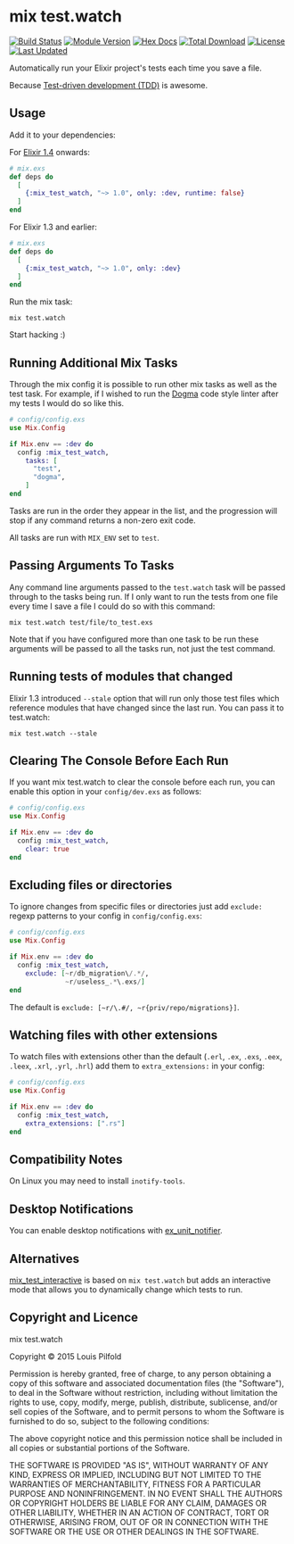 mix test.watch
==============

[![Build Status](https://travis-ci.org/lpil/mix-test.watch.svg?branch=master)](https://travis-ci.org/lpil/mix-test.watch)
[![Module Version](https://img.shields.io/hexpm/v/mix_test_watch.svg)](https://hex.pm/packages/mix_test_watch)
[![Hex Docs](https://img.shields.io/badge/hex-docs-lightgreen.svg)](https://hexdocs.pm/mix_test_watch/)
[![Total Download](https://img.shields.io/hexpm/dt/mix_test_watch.svg)](https://hex.pm/packages/mix_test_watch)
[![License](https://img.shields.io/hexpm/l/mix_test_watch.svg)](https://github.com/lpil/mix-test.watch/blob/master/LICENSE)
[![Last Updated](https://img.shields.io/github/last-commit/lpil/mix-test.watch.svg)](https://github.com/lpil/mix-test.watch/commits/master)

Automatically run your Elixir project's tests each time you save a file.

Because [Test-driven development (TDD)](https://en.wikipedia.org/wiki/Test-driven_development)
is awesome.


## Usage

Add it to your dependencies:

For [Elixir 1.4](https://github.com/elixir-lang/elixir/blob/v1.4/CHANGELOG.md#application-inference)
onwards:

```elixir
# mix.exs
def deps do
  [
    {:mix_test_watch, "~> 1.0", only: :dev, runtime: false}
  ]
end
```

For Elixir 1.3 and earlier:

```elixir
# mix.exs
def deps do
  [
    {:mix_test_watch, "~> 1.0", only: :dev}
  ]
end
```

Run the mix task:

```
mix test.watch
```

Start hacking :)


## Running Additional Mix Tasks

Through the mix config it is possible to run other mix tasks as well as the
test task. For example, if I wished to run the [Dogma][dogma] code style
linter after my tests I would do so like this.

[dogma]: https://github.com/lpil/dogma

```elixir
# config/config.exs
use Mix.Config

if Mix.env == :dev do
  config :mix_test_watch,
    tasks: [
      "test",
      "dogma",
    ]
end
```

Tasks are run in the order they appear in the list, and the progression will
stop if any command returns a non-zero exit code.

All tasks are run with `MIX_ENV` set to `test`.


## Passing Arguments To Tasks

Any command line arguments passed to the `test.watch` task will be passed
through to the tasks being run. If I only want to run the tests from one file
every time I save a file I could do so with this command:

```
mix test.watch test/file/to_test.exs
```

Note that if you have configured more than one task to be run these arguments
will be passed to all the tasks run, not just the test command.

## Running tests of modules that changed

Elixir 1.3 introduced `--stale` option that will run only those test files which reference modules that have changed since the last run. You can pass it to test.watch:

```
mix test.watch --stale
```

## Clearing The Console Before Each Run

If you want mix test.watch to clear the console before each run, you can
enable this option in your `config/dev.exs` as follows:

```elixir
# config/config.exs
use Mix.Config

if Mix.env == :dev do
  config :mix_test_watch,
    clear: true
end
```

## Excluding files or directories

To ignore changes from specific files or directories just add `exclude:` regexp
patterns to your config in `config/config.exs`:

```elixir
# config/config.exs
use Mix.Config

if Mix.env == :dev do
  config :mix_test_watch,
    exclude: [~r/db_migration\/.*/,
              ~r/useless_.*\.exs/]
end
```

The default is `exclude: [~r/\.#/, ~r{priv/repo/migrations}]`.

## Watching files with other extensions

To watch files with extensions other than the default (`.erl`, `.ex`, `.exs`, `.eex`, `.leex`, `.xrl`, `.yrl`, `.hrl`) add them to  `extra_extensions:` in your config:

```elixir
# config/config.exs
use Mix.Config

if Mix.env == :dev do
  config :mix_test_watch,
    extra_extensions: [".rs"]
end
```

## Compatibility Notes

On Linux you may need to install `inotify-tools`.

## Desktop Notifications

You can enable desktop notifications with
[ex_unit_notifier](https://github.com/navinpeiris/ex_unit_notifier).

## Alternatives

[mix_test_interactive](https://github.com/influxdata/mix_test_interactive) is based on `mix test.watch` but adds an interactive mode that allows you to dynamically change which tests to run.

## Copyright and Licence

mix test.watch

Copyright © 2015 Louis Pilfold

Permission is hereby granted, free of charge, to any person obtaining
a copy of this software and associated documentation files (the "Software"),
to deal in the Software without restriction, including without limitation
the rights to use, copy, modify, merge, publish, distribute, sublicense,
and/or sell copies of the Software, and to permit persons to whom the
Software is furnished to do so, subject to the following conditions:

The above copyright notice and this permission notice shall be included
in all copies or substantial portions of the Software.

THE SOFTWARE IS PROVIDED "AS IS", WITHOUT WARRANTY OF ANY KIND,
EXPRESS OR IMPLIED, INCLUDING BUT NOT LIMITED TO THE WARRANTIES
OF MERCHANTABILITY, FITNESS FOR A PARTICULAR PURPOSE AND NONINFRINGEMENT.
IN NO EVENT SHALL THE AUTHORS OR COPYRIGHT HOLDERS BE LIABLE FOR ANY CLAIM,
DAMAGES OR OTHER LIABILITY, WHETHER IN AN ACTION OF CONTRACT,
TORT OR OTHERWISE, ARISING FROM, OUT OF OR IN CONNECTION WITH THE SOFTWARE
OR THE USE OR OTHER DEALINGS IN THE SOFTWARE.
